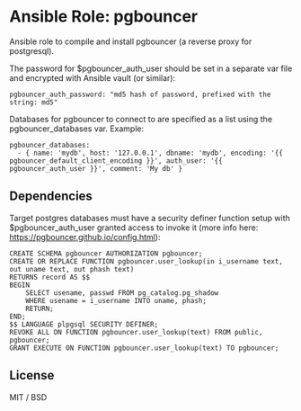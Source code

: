 # Ansible Role: pgbouncer

Ansible role to compile and install pgbouncer (a reverse proxy for postgresql).

The password for $pgbouncer_auth_user should be set in a separate var file and encrypted with Ansible vault (or similar):

```
pgbouncer_auth_password: "md5 hash of password, prefixed with the string: md5"
```

Databases for pgbouncer to connect to are specified as a list using the pgbouncer_databases var. Example:

```
pgbouncer_databases:
  - { name: 'mydb', host: '127.0.0.1', dbname: 'mydb', encoding: '{{ pgbouncer_default_client_encoding }}', auth_user: '{{ pgbouncer_auth_user }}', comment: 'My db' }
```

## Dependencies

Target postgres databases must have a security definer function setup with $pgbouncer_auth_user granted access to invoke it (more info here: https://pgbouncer.github.io/config.html):

```
CREATE SCHEMA pgbouncer AUTHORIZATION pgbouncer;
CREATE OR REPLACE FUNCTION pgbouncer.user_lookup(in i_username text, out uname text, out phash text)
RETURNS record AS $$
BEGIN
    SELECT usename, passwd FROM pg_catalog.pg_shadow
    WHERE usename = i_username INTO uname, phash;
    RETURN;
END;
$$ LANGUAGE plpgsql SECURITY DEFINER;
REVOKE ALL ON FUNCTION pgbouncer.user_lookup(text) FROM public, pgbouncer;
GRANT EXECUTE ON FUNCTION pgbouncer.user_lookup(text) TO pgbouncer;
```

## License

MIT / BSD
